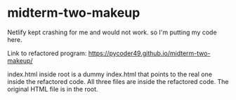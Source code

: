 # midterm-two-makeup

Netlify kept crashing for me and would not work. so I'm putting my code here.<br>

Link to refactored program: https://pycoder49.github.io/midterm-two-makeup/
<br>

index.html inside root is a dummy index.html that points to the real one inside the refactored code. All three files are inside the refactored code. The original HTML file is in the root.
